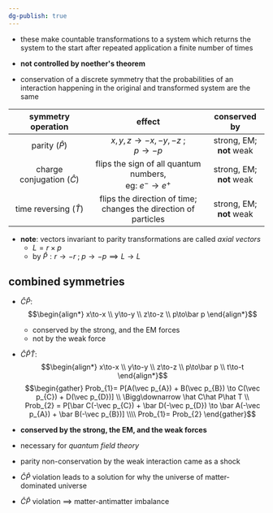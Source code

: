 ```yaml
---
dg-publish: true
---
```


- these make countable transformations to a system which returns the system to the start after repeated application a finite number of times
- **not controlled by noether's theorem**

- conservation of a discrete symmetry that the probabilities of an interaction happening in the original and transformed system are the same 

|      symmetry operation       |                               effect                               |         conserved by         |
| :---------------------------: | :----------------------------------------------------------------: | :--------------------------: |
|       parity ($\hat P$)       |                  $x,y,z\to-x,-y,-z$ ;<br>$p\to-p$                  | strong, EM; <br>**not** weak |
| charge conjugation ($\hat C$) |    flips the sign of all quantum numbers, <br>eg: $e^-\to e^+$     | strong, EM; <br>**not** weak |
|   time reversing ($\hat T$)   | flips the direction of time;<br>changes the direction of particles | strong, EM; <br>**not** weak |
- **note**: vectors invariant to parity transformations are called *axial vectors*
	- $L = r\times p$
	- by $\hat P: r\to-r\; ;\; p\to-p \implies L\to L$
## combined symmetries
- $\hat C \hat P:$ 
$$\begin{align*}
	x\to-x \\
	y\to-y \\
	z\to-z \\
	p\to\bar p
\end{align*}$$
	- conserved by the strong, and the EM forces
	- not by the weak force

- $\hat C\hat P\hat T:$ 
$$\begin{align*}
	x\to-x \\
	y\to-y \\
	z\to-z \\
	p\to\bar p \\
	t\to-t
\end{align*}$$
$$\begin{gather}
Prob_{1}= P[A(\vec p_{A}) + B(\vec p_{B}) \to C(\vec p_{C}) + D(\vec p_{D})] \\ \Bigg\downarrow \hat C\hat P\hat T \\ 
Prob_{2} = P[\bar C(-\vec p_{C}) + \bar D(-\vec p_{D}) \to \bar A(-\vec p_{A}) + \bar B(-\vec p_{B})] \\\\
Prob_{1}= Prob_{2}
\end{gather}$$
- **conserved by the strong, the EM, and the weak forces**
- necessary for *quantum field theory*

 - parity non-conservation by the weak interaction came as a shock
 - $\hat C\hat P$ violation leads to a solution for why the universe of matter-dominated universe
 - $\hat C\hat P$ violation $\implies$ matter-antimatter imbalance
